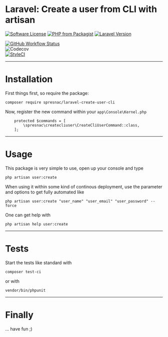 # Laravel: Create a user from CLI with artisan

[![Software License](https://img.shields.io/badge/license-MIT-brightgreen.svg?style=for-the-badge&logo=github)](LICENSE)
[![PHP from Packagist](https://img.shields.io/packagist/php-v/spresnac/laravel-create-user-cli.svg?style=for-the-badge&logo=php)](https://packagist.org/packages/spresnac/laravel-create-user-cli)
[![Laravel Version](https://img.shields.io/badge/Laravel-%5E7%20|%20%5E8-important?style=for-the-badge&logo=laravel)](https://laravel.com)

[![GitHub Workflow Status](https://img.shields.io/github/workflow/status/spresnac/laravel-create-user-cli/tests?label=GH%20Tests&logo=github&style=for-the-badge)](https://github.com/spresnac/laravel-create-user-cli/actions)  
![Codecov](https://img.shields.io/codecov/c/gh/spresnac/laravel-create-user-cli?logo=codecov&style=for-the-badge&token=6BEX55062B)  
[![StyleCI](https://github.styleci.io/repos/174492279/shield)](https://github.styleci.io/repos/174492279)  

---
# Installation
First things first, so require the package:

```
composer require spresnac/laravel-create-user-cli
```

Now, register the new command within your ``app\Console\Kernel.php``
```
    protected $commands = [
        \spresnac\createcliuser\CreateCliUserCommand::class,
    ];
```
---
# Usage
This package is very simple to use, open up your console and type
```
php artisan user:create
```

When using it within some kind of continous deployment, use the parameter and options to get fully automated like
```
php artisan user:create "user_name" "user_email" "user_password" --force
```

One can get help with
```
php artisan help user:create
```
---
# Tests
Start the tests like standard with
```
composer test-ci
```
or with
```
vendor/bin/phpunit
```
---
# Finally
... have fun ;)